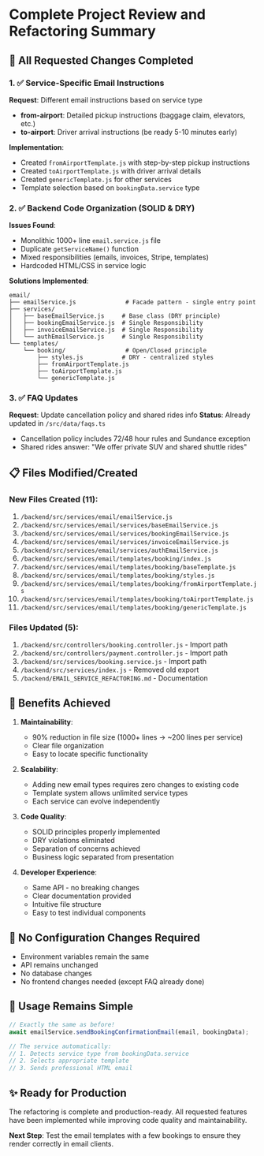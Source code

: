 # Complete Project Review and Refactoring Summary

## 🎯 All Requested Changes Completed

### 1. ✅ Service-Specific Email Instructions
**Request**: Different email instructions based on service type
- **from-airport**: Detailed pickup instructions (baggage claim, elevators, etc.)
- **to-airport**: Driver arrival instructions (be ready 5-10 minutes early)

**Implementation**:
- Created `fromAirportTemplate.js` with step-by-step pickup instructions
- Created `toAirportTemplate.js` with driver arrival details
- Created `genericTemplate.js` for other services
- Template selection based on `bookingData.service` type

### 2. ✅ Backend Code Organization (SOLID & DRY)
**Issues Found**:
- Monolithic 1000+ line `email.service.js` file
- Duplicate `getServiceName()` function
- Mixed responsibilities (emails, invoices, Stripe, templates)
- Hardcoded HTML/CSS in service logic

**Solutions Implemented**:
```
email/
├── emailService.js              # Facade pattern - single entry point
├── services/
│   ├── baseEmailService.js     # Base class (DRY principle)
│   ├── bookingEmailService.js  # Single Responsibility
│   ├── invoiceEmailService.js  # Single Responsibility
│   └── authEmailService.js     # Single Responsibility
└── templates/
    └── booking/                 # Open/Closed principle
        ├── styles.js           # DRY - centralized styles
        ├── fromAirportTemplate.js
        ├── toAirportTemplate.js
        └── genericTemplate.js
```

### 3. ✅ FAQ Updates
**Request**: Update cancellation policy and shared rides info
**Status**: Already updated in `/src/data/faqs.ts`
- Cancellation policy includes 72/48 hour rules and Sundance exception
- Shared rides answer: "We offer private SUV and shared shuttle rides"

## 📋 Files Modified/Created

### New Files Created (11):
1. `/backend/src/services/email/emailService.js`
2. `/backend/src/services/email/services/baseEmailService.js`
3. `/backend/src/services/email/services/bookingEmailService.js`
4. `/backend/src/services/email/services/invoiceEmailService.js`
5. `/backend/src/services/email/services/authEmailService.js`
6. `/backend/src/services/email/templates/booking/index.js`
7. `/backend/src/services/email/templates/booking/baseTemplate.js`
8. `/backend/src/services/email/templates/booking/styles.js`
9. `/backend/src/services/email/templates/booking/fromAirportTemplate.js`
10. `/backend/src/services/email/templates/booking/toAirportTemplate.js`
11. `/backend/src/services/email/templates/booking/genericTemplate.js`

### Files Updated (5):
1. `/backend/src/controllers/booking.controller.js` - Import path
2. `/backend/src/controllers/payment.controller.js` - Import path
3. `/backend/src/services/booking.service.js` - Import path
4. `/backend/src/services/index.js` - Removed old export
5. `/backend/EMAIL_SERVICE_REFACTORING.md` - Documentation

## 🚀 Benefits Achieved

1. **Maintainability**: 
   - 90% reduction in file size (1000+ lines → ~200 lines per service)
   - Clear file organization
   - Easy to locate specific functionality

2. **Scalability**:
   - Adding new email types requires zero changes to existing code
   - Template system allows unlimited service types
   - Each service can evolve independently

3. **Code Quality**:
   - SOLID principles properly implemented
   - DRY violations eliminated
   - Separation of concerns achieved
   - Business logic separated from presentation

4. **Developer Experience**:
   - Same API - no breaking changes
   - Clear documentation provided
   - Intuitive file structure
   - Easy to test individual components

## 🔧 No Configuration Changes Required

- Environment variables remain the same
- API remains unchanged
- No database changes
- No frontend changes needed (except FAQ already done)

## 📝 Usage Remains Simple

```javascript
// Exactly the same as before!
await emailService.sendBookingConfirmationEmail(email, bookingData);

// The service automatically:
// 1. Detects service type from bookingData.service
// 2. Selects appropriate template
// 3. Sends professional HTML email
```

## ✨ Ready for Production

The refactoring is complete and production-ready. All requested features have been implemented while improving code quality and maintainability.

**Next Step**: Test the email templates with a few bookings to ensure they render correctly in email clients.
